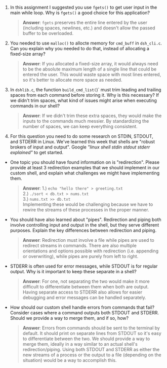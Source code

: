 1. In this assignment I suggested you use `fgets()` to get user input in the main while loop. Why is `fgets()` a good choice for this application?

    > **Answer**:  `fgets` preserves the entire line entered by the user (including spaces, newlines, etc.) and doesn't allow the passed buffer to be overloaded.

2. You needed to use `malloc()` to allocte memory for `cmd_buff` in `dsh_cli.c`. Can you explain why you needed to do that, instead of allocating a fixed-size array?

    > **Answer**:  If you allocated a fixed-size array, it would always need to be the absolute maximum length of a single line that could be entered the user. This would waste space with most lines entered, so it's better to allocate more space as needed.


3. In `dshlib.c`, the function `build_cmd_list(`)` must trim leading and trailing spaces from each command before storing it. Why is this necessary? If we didn't trim spaces, what kind of issues might arise when executing commands in our shell?

    > **Answer**:  If we didn't trim these extra spaces, they would make the inputs to the commands much messier. By standardizing the number of spaces, we can keep everything consistent.

4. For this question you need to do some research on STDIN, STDOUT, and STDERR in Linux. We've learned this week that shells are "robust brokers of input and output". Google _"linux shell stdin stdout stderr explained"_ to get started.

- One topic you should have found information on is "redirection". Please provide at least 3 redirection examples that we should implement in our custom shell, and explain what challenges we might have implementing them.

    > **Answer**:  1.) `echo "hello there" > greeting.txt` \
    2.) `./sort < db.txt > nums.txt` \
    3.) `nums.txt >> db.txt` \
    Implementing these would be challenging because we have to rewire the streams of these processes in the proper manner.

- You should have also learned about "pipes". Redirection and piping both involve controlling input and output in the shell, but they serve different purposes. Explain the key differences between redirection and piping.

    > **Answer**:  Redirection must involve a file while pipes are used to redirect streams in commands.  There are also multiple orientations and options possible with redirection (i.e. appending or overwriting), while pipes are purely from left to right.

- STDERR is often used for error messages, while STDOUT is for regular output. Why is it important to keep these separate in a shell?

    > **Answer**:  For one, not separating the two would make it more difficult to differentiate between them when both are output. Having separate access to STDERR also allows for easier debugging and error messages can be handled separately.

- How should our custom shell handle errors from commands that fail? Consider cases where a command outputs both STDOUT and STDERR. Should we provide a way to merge them, and if so, how?

    > **Answer**:  Errors from commands should be sent to the terminal by default. It should print on separate lines from STDOUT so it's easy to differentiate between the two. We should provide a way to merge them, ideally in a way similar to an actual shell's redirection/piping. Using both STDOUT and STDERR as either the new streams of a process or the output to a file (depending on the situation) would be a way to accomplish this.